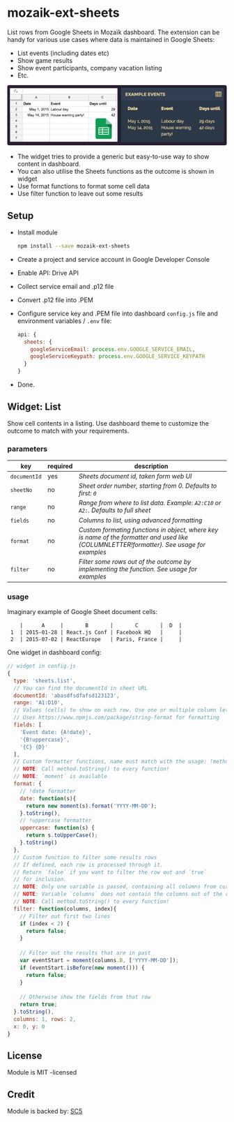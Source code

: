 # mozaik-ext-sheets

List rows from Google Sheets in Mozaïk dashboard. The extension can be handy for various
use cases where data is maintained in Google Sheets:

- List events (including dates etc)
- Show game results
- Show event participants, company vacation listing
- Etc.

![preview](https://raw.githubusercontent.com/SC5/mozaik-ext-sheets/master/preview.png)

- The widget tries to provide a generic but easy-to-use way to show content in dashboard.
- You can also utilise the Sheets functions as the outcome is shown in widget
- Use format functions to format some cell data
- Use filter function to leave out some results

## Setup

- Install module

    ```bash
    npm install --save mozaik-ext-sheets
    ```

- Create a project and service account in Google Developer Console
- Enable API: Drive API
- Collect service email and .p12 file
- Convert .p12 file into .PEM
- Configure service key and .PEM file into dashboard ``config.js`` file and
  environment variables / ``.env`` file:

    ```javascript
    api: {
      sheets: {
        googleServiceEmail: process.env.GOOGLE_SERVICE_EMAIL,
        googleServiceKeypath: process.env.GOOGLE_SERVICE_KEYPATH
      }
    }
    ```

- Done.


## Widget: List

Show cell contents in a listing. Use dashboard theme to customize the outcome to match with your requirements.

### parameters

key           | required | description
--------------|----------|---------------
`documentId`  | yes      | *Sheets document id, taken form web UI*
`sheetNo`     | no       | *Sheet order number, starting from 0. Defaults to first: `0`*
`range`       | no       | *Range from where to list data. Example: `A2:C10` or `A2:`. Defaults to full sheet*
`fields`      | no       | *Columns to list, using advanced formatting*
`format`      | no       | *Custom formating functions in object, where key is name of the formatter and used like {COLUMNLETTER!formatter}. See usage for examples*
`filter`      | no       | *Filter some rows out of the outcome by implementing the function. See usage for examples*


### usage

Imaginary example of Google Sheet document cells:

```
    |      A     |       B       |       C       |  D  |
 1  | 2015-01-28 | React.js Conf | Facebook HQ   |     |
 2  | 2015-07-02 | ReactEurope   | Paris, France |     |
```

One widget in dashboard config:

```javascript
// widget in config.js
{
  type: 'sheets.list',
  // You can find the documentId in sheet URL
  documentId: 'abasdfsdfafsd123123',
  range: 'A1:D10',
  // Values (cells) to show on each row. Use one or multiple column letters:
  // Uses https://www.npmjs.com/package/string-format for formatting
  fields: [
    'Event date: {A!date}',
    '{B!uppercase}',
    '{C} {D}'
  ],
  // Custom formatter functions, name must match with the usage: !method
  // NOTE: Call method.toString() to every function!
  // NOTE: `moment` is available
  format: {
    // !date formatter
    date: function(s){
      return new moment(s).format('YYYY-MM-DD');
    }.toString(),
    // !uppercase formatter
    uppercase: function(s) {
      return s.toUpperCase();
    }.toString()
  },
  // Custom function to filter some results rows
  // If defined, each row is processed through it.
  // Return `false` if you want to filter the row out and `true`
  // for inclusion.
  // NOTE: Only one variable is passed, containing all columns from current row
  // NOTE: Variable `columns` does not contain the columns out of the range
  // NOTE: Call method.toString() to every function!
  filter: function(columns, index){
    // Filter out first two lines
    if (index < 2) {
      return false;
    }

    // Filter out the results that are in past
    var eventStart = moment(columns.B, ['YYYY-MM-DD']);
    if (eventStart.isBefore(new moment())) {
      return false;
    }

    // Otherwise show the fields from that row
    return true;
  }.toString(),
  columns: 1, rows: 2,
  x: 0, y: 0
}
```

## License

Module is MIT -licensed

## Credit

Module is backed by: [SC5](http://sc5.io)

